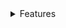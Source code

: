 
<details>
<summary>
Features
</summary>
## ✅ Requisitos

- Geral
    - [ ]  Você deve criar seu projeto usando o comando que demos do `create-react-app`:
        
        ```bash
        create-react-app nome-do-projeto --template @bootcamp-ra/cra-template-semana1
        ```
        
    - [ ]  Por padrão, o `create-react-app` já inicializa o Git dentro da pasta do projeto (é como se você tivesse rodado `git init` lá). Em seguida, crie o projeto também no GitHub e conecte seu projeto local ao GitHub (a entrega será por lá).
    - [ ]  O template gerará os arquivos base, incluindo o arquivo `package.json` e `package-lock.json`. Esses arquivos devem estar **sempre** na raiz do repositório no GitHub. Se tiver dentro de uma pasta do repositório, a avaliação vai falhar. Além do bot não aceitar, não é uma boa prática
        - ✅ **Certo** ⇒ `projeto7-instagramreact` > `package.json`
        - ❌ **Errado** ⇒ `projeto7-instagramreact` > outra pasta > `package.json`
    - Muito cuidado para não committar a `node_modules`. Se ela estiver committada, a avaliação também falhará. Não é boa prática comittar essa pasta no git.
- *Layout*
    - [ ]  Você pode utilizar o seu próprio código do Instagram para iniciar o projeto ou utilizar o que nós fornecemos no fim desse enunciado 😃
    - [ ]  O *layout* é quase o mesmo do Instagram que vocês fizeram no início do curso! A única diferença é que só há um nome para o usuário com um ícone de lápis depois dele (pode usar o do ion-icons). Consulte o Figma para fazer os ajustes necessários.
        
        ![user.png](https://s3-us-west-2.amazonaws.com/secure.notion-static.com/0343e440-b550-41bc-867f-6a2ac8f7b863/user.png)
        
- CSS e Imagens
    - [ ]  Arquivos CSS devem ser colocados na pasta `public` e linkados diretamente no `index.html` da pasta `public`.
    - [ ]  Você também deve criar, dentro da `public`, uma pasta `assets` para colocar as imagens.
- Componentes
    - [ ]  A página deve ser componentizada em arquivos diferentes, utilizando `import`/`export`:
        - Lista dos componentes que deverão ser feitos
            - `App`
            - `Corpo`
            - `SideBar`
            - `NavBar`
            - `Usuario`
            - `Stories` (onde cada item será um componente diferente, o `Story`)
            - `Posts` (onde cada item será um componente diferente, o `Post`)
            - `Sugestoes` (onde cada item será um componente diferente, o `Sugestao`)
            - Se não entender o que é cada componente, clique aqui 🙂
                
                ![Untitled](https://s3-us-west-2.amazonaws.com/secure.notion-static.com/145d7991-20e6-47a2-ac0f-1775ef9ec439/Untitled.png)
                
    - [ ]  Todos os itens repetitivos do projeto devem ser representados como Arrays/Objetos nos componentes e renderizados no JSX usando `map`. No projeto, esses itens são:
        - Os stories (deve ter pelo menos 3 stories)
        - Os posts (deve ter pelo menos 3 posts)
        - As sugestões de seguidores (deve ter pelo menos 3 sugestões)
        - O usuário acima das sugestões (este não é um array, mas os dados devem vir de props)
        - Exemplo
            - Em vez de:
                
                ```jsx
                export default function Lista() {
                	return (
                		<ul>
                			<li>Item 1</li>
                			<li>Item 2</li>
                			<li>Item 3</li>
                		</ul>
                	);
                }
                ```
                
            - Você deve seguir a abordagem de:
                
                ```jsx
                export default function Lista() {
                	const itens = ["Item 1", "Item 2", "Item 3"]
                
                	return (
                		<ul>
                			{itens.map((item) => <li>{item}</li>)}
                		</ul>
                	)
                }
                ```
                
- Dados dinâmicos
    - [ ]  O projeto também deverá ter alguns dados dinâmicos que irão mudar na tela. São eles:
        - [ ]  Nome de usuário (ao apertar o lápis, aparece um `prompt` para alterá-lo). Se for passada uma string vazia, não atualiza.
        - [ ]  Imagem de perfil (ao clicar uma vez na imagem, aparece um `prompt` pedindo novo link). Se for passada uma string vazia, não atualiza.
        - [ ]  Salvar o post (ao clicar no ícone de salvar o post, ele deverá ficar preenchido).
            - Caso a postagem já esteja salva, ao clicar no ícone, a postagem deve passar para não salva.
        - [ ]  *Like* no post:
            - Ao clicar no ícone do *like* o usuário poderá curtir a postagem. Ou seja, o ícone de coração deverá ficar preenchido e vermelho.
                - Caso a postagem já esteja curtida, ao clicar no ícone, a postagem deve passar para não curtida.
            - Ao clicar na imagem de um post do *feed*, o usuário poderá curtir a postagem, ou seja, o botão do *like* deverá ficar preenchido em vermelho.
                - OBS: assim como no Instagram de verdade, clicar na imagem **NÃO** retira *likes*, apenas adiciona caso já não tenha.
            - Sobre a frase de “Curtido por *fulano* e outras **xxx** pessoas”:
                - O número de *likes* deverá aumentar quando a pessoa der um *like* e diminuir quando retirá-lo.
                - O início da frase “Curtido por *fulano*” pode ter qualquer valor no lugar de *fulano*, não precisa ser o nome do usuário logado nem mudar quando o post for curtido.
    - É avaliado o estado da aplicação. Alguns estados são por post, como salvar post e dar like em post. Por isso, **é necessário adicionar pelo menos 3 posts.**
</details>
